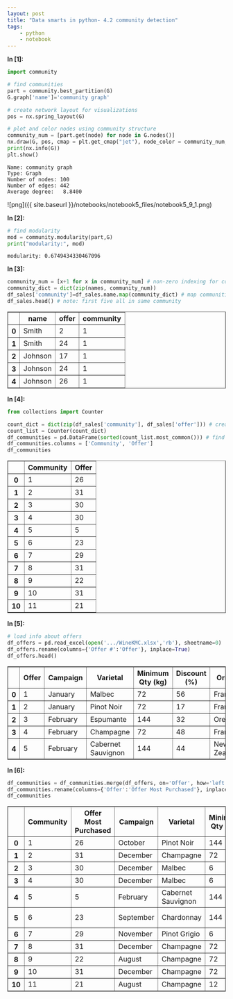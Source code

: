 ```yaml
---
layout: post
title: "Data smarts in python- 4.2 community detection"
tags:
    - python
    - notebook
---
```


**In [1]:**

```python
import community

# find communities
part = community.best_partition(G)
G.graph['name']='community graph'

# create network layout for visualizations
pos = nx.spring_layout(G)

# plot and color nodes using community structure
community_num = [part.get(node) for node in G.nodes()]
nx.draw(G, pos, cmap = plt.get_cmap("jet"), node_color = community_num, node_size = 50)
print(nx.info(G))
plt.show()
```

    Name: community graph
    Type: Graph
    Number of nodes: 100
    Number of edges: 442
    Average degree:   8.8400
    


![png]({{ site.baseurl }}/notebooks/notebook5_files/notebook5_9_1.png)

<!--more-->

**In [2]:**

```python
# find modularity
mod = community.modularity(part,G)
print("modularity:", mod)
```

    modularity: 0.6749434330467096
    

**In [3]:**

```python
community_num = [x+1 for x in community_num] # non-zero indexing for community list
community_dict = dict(zip(names, community_num))
df_sales['community']=df_sales.name.map(community_dict) # map communities to sales
df_sales.head() # note: first five all in same community
```




<div>
<table border="1" class="dataframe">
  <thead>
    <tr>
      <th></th>
      <th>name</th>
      <th>offer</th>
      <th>community</th>
    </tr>
  </thead>
  <tbody>
    <tr>
      <th>0</th>
      <td>Smith</td>
      <td>2</td>
      <td>1</td>
    </tr>
    <tr>
      <th>1</th>
      <td>Smith</td>
      <td>24</td>
      <td>1</td>
    </tr>
    <tr>
      <th>2</th>
      <td>Johnson</td>
      <td>17</td>
      <td>1</td>
    </tr>
    <tr>
      <th>3</th>
      <td>Johnson</td>
      <td>24</td>
      <td>1</td>
    </tr>
    <tr>
      <th>4</th>
      <td>Johnson</td>
      <td>26</td>
      <td>1</td>
    </tr>
  </tbody>
</table>
</div>



**In [4]:**

```python
from collections import Counter

count_dict = dict(zip(df_sales['community'], df_sales['offer'])) # create dictionary of all offers purchased by each community
count_list = Counter(count_dict)
df_communities = pd.DataFrame(sorted(count_list.most_common())) # find most common offer purchased by each community
df_communities.columns = ['Community', 'Offer']
df_communities
```




<div>
<table border="1" class="dataframe">
  <thead>
    <tr>
      <th></th>
      <th>Community</th>
      <th>Offer</th>
    </tr>
  </thead>
  <tbody>
    <tr>
      <th>0</th>
      <td>1</td>
      <td>26</td>
    </tr>
    <tr>
      <th>1</th>
      <td>2</td>
      <td>31</td>
    </tr>
    <tr>
      <th>2</th>
      <td>3</td>
      <td>30</td>
    </tr>
    <tr>
      <th>3</th>
      <td>4</td>
      <td>30</td>
    </tr>
    <tr>
      <th>4</th>
      <td>5</td>
      <td>5</td>
    </tr>
    <tr>
      <th>5</th>
      <td>6</td>
      <td>23</td>
    </tr>
    <tr>
      <th>6</th>
      <td>7</td>
      <td>29</td>
    </tr>
    <tr>
      <th>7</th>
      <td>8</td>
      <td>31</td>
    </tr>
    <tr>
      <th>8</th>
      <td>9</td>
      <td>22</td>
    </tr>
    <tr>
      <th>9</th>
      <td>10</td>
      <td>31</td>
    </tr>
    <tr>
      <th>10</th>
      <td>11</td>
      <td>21</td>
    </tr>
  </tbody>
</table>
</div>



**In [5]:**

```python
# load info about offers
df_offers = pd.read_excel(open('.../WineKMC.xlsx','rb'), sheetname=0)
df_offers.rename(columns={'Offer #':'Offer'}, inplace=True)
df_offers.head()
```




<div>
<table border="1" class="dataframe">
  <thead>
    <tr>
      <th></th>
      <th>Offer</th>
      <th>Campaign</th>
      <th>Varietal</th>
      <th>Minimum Qty (kg)</th>
      <th>Discount (%)</th>
      <th>Origin</th>
      <th>Past Peak</th>
    </tr>
  </thead>
  <tbody>
    <tr>
      <th>0</th>
      <td>1</td>
      <td>January</td>
      <td>Malbec</td>
      <td>72</td>
      <td>56</td>
      <td>France</td>
      <td>False</td>
    </tr>
    <tr>
      <th>1</th>
      <td>2</td>
      <td>January</td>
      <td>Pinot Noir</td>
      <td>72</td>
      <td>17</td>
      <td>France</td>
      <td>False</td>
    </tr>
    <tr>
      <th>2</th>
      <td>3</td>
      <td>February</td>
      <td>Espumante</td>
      <td>144</td>
      <td>32</td>
      <td>Oregon</td>
      <td>True</td>
    </tr>
    <tr>
      <th>3</th>
      <td>4</td>
      <td>February</td>
      <td>Champagne</td>
      <td>72</td>
      <td>48</td>
      <td>France</td>
      <td>True</td>
    </tr>
    <tr>
      <th>4</th>
      <td>5</td>
      <td>February</td>
      <td>Cabernet Sauvignon</td>
      <td>144</td>
      <td>44</td>
      <td>New Zealand</td>
      <td>True</td>
    </tr>
  </tbody>
</table>
</div>



**In [6]:**

```python
df_communities = df_communities.merge(df_offers, on='Offer', how='left') # merge info on offers with community index
df_communities.rename(columns={'Offer':'Offer Most Purchased'}, inplace=True) # add more accurate label 
df_communities
```




<div>
<table border="1" class="dataframe">
  <thead>
    <tr>
      <th></th>
      <th>Community</th>
      <th>Offer Most Purchased</th>
      <th>Campaign</th>
      <th>Varietal</th>
      <th>Minimum Qty (kg)</th>
      <th>Discount (%)</th>
      <th>Origin</th>
      <th>Past Peak</th>
    </tr>
  </thead>
  <tbody>
    <tr>
      <th>0</th>
      <td>1</td>
      <td>26</td>
      <td>October</td>
      <td>Pinot Noir</td>
      <td>144</td>
      <td>83</td>
      <td>Australia</td>
      <td>False</td>
    </tr>
    <tr>
      <th>1</th>
      <td>2</td>
      <td>31</td>
      <td>December</td>
      <td>Champagne</td>
      <td>72</td>
      <td>89</td>
      <td>France</td>
      <td>False</td>
    </tr>
    <tr>
      <th>2</th>
      <td>3</td>
      <td>30</td>
      <td>December</td>
      <td>Malbec</td>
      <td>6</td>
      <td>54</td>
      <td>France</td>
      <td>False</td>
    </tr>
    <tr>
      <th>3</th>
      <td>4</td>
      <td>30</td>
      <td>December</td>
      <td>Malbec</td>
      <td>6</td>
      <td>54</td>
      <td>France</td>
      <td>False</td>
    </tr>
    <tr>
      <th>4</th>
      <td>5</td>
      <td>5</td>
      <td>February</td>
      <td>Cabernet Sauvignon</td>
      <td>144</td>
      <td>44</td>
      <td>New Zealand</td>
      <td>True</td>
    </tr>
    <tr>
      <th>5</th>
      <td>6</td>
      <td>23</td>
      <td>September</td>
      <td>Chardonnay</td>
      <td>144</td>
      <td>39</td>
      <td>South Africa</td>
      <td>False</td>
    </tr>
    <tr>
      <th>6</th>
      <td>7</td>
      <td>29</td>
      <td>November</td>
      <td>Pinot Grigio</td>
      <td>6</td>
      <td>87</td>
      <td>France</td>
      <td>False</td>
    </tr>
    <tr>
      <th>7</th>
      <td>8</td>
      <td>31</td>
      <td>December</td>
      <td>Champagne</td>
      <td>72</td>
      <td>89</td>
      <td>France</td>
      <td>False</td>
    </tr>
    <tr>
      <th>8</th>
      <td>9</td>
      <td>22</td>
      <td>August</td>
      <td>Champagne</td>
      <td>72</td>
      <td>63</td>
      <td>France</td>
      <td>False</td>
    </tr>
    <tr>
      <th>9</th>
      <td>10</td>
      <td>31</td>
      <td>December</td>
      <td>Champagne</td>
      <td>72</td>
      <td>89</td>
      <td>France</td>
      <td>False</td>
    </tr>
    <tr>
      <th>10</th>
      <td>11</td>
      <td>21</td>
      <td>August</td>
      <td>Champagne</td>
      <td>12</td>
      <td>50</td>
      <td>California</td>
      <td>False</td>
    </tr>
  </tbody>
</table>
</div>
